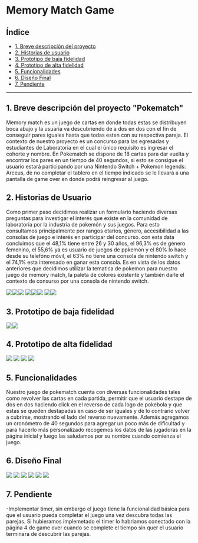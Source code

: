 # Memory Match Game

## Índice

- [1. Breve descripción del proyecto](#1-breve-descripción-del-proyecto)
- [2. Historias de usuario](#2-historias-de-usuario)
- [3. Prototipo de baja fidelidad](#3-prototipo-de-baja-fidelidad)
- [4. Prototipo de alta fidelidad](#4-prototipo-de-alta-fidelidad)
- [5. Funcionalidades](#5-funcionalidades)
- [6. Diseño Final](#6-diseño-final)
- [7. Pendiente](#7-pendiente)

---

## 1. Breve descripción del proyecto "Pokematch"

Memory match es un juego de cartas en donde todas estas se distribuyen boca abajo y la usuaria va descubriendo de a dos en dos con el fin de conseguir pares iguales hasta que todas esten con su respectiva pareja.
El contexto de nuestro proyecto es un concurso para las egresadas y estudiantes de Laboratoria en el cual el único requisito es ingresar el cohorte y nombre.
En Pokematch se dispone de 18 cartas para dar vuelta y encontrar los pares en un tiempo de 40 segundos, si esto se consigue el usuario estará participando por una Nintendo Switch + Pokemon legends: Arceus, de no completar el tablero en el tiempo indicado se le llevará a una pantalla de game over en donde podrá reingresar al juego.

## 2. Historias de Usuario

Como primer paso decidimos realizar un formulario haciendo diversas preguntas para investigar el interés que existe en la comunidad de laboratoria por la industria de pokemón y sus juegos. Para esto consultamos principalmente por rangos etarios, género, accesibilidad a las consolas de juego e interés en participar del concurso. con esta data concluimos que el 48,1% tiene entre 26 y 30 años, el 96,3% es de género femenino, el 55,6% ya es usuario de juegos de ppkemón y el 80% lo hace desde su telefóno móvil, el 63% no tiene una consola de nintendo switch y el 74,1% esta interesado en ganar esta consola. Es en vista de los datos anteriores que decidimos utilizar la tematica de pokemon para nuestro juego de memory match, la paleta de colores existente y también darle el contexto de consurso por una consola de nintendo switch.

![](imagenes-readme/6.jpeg)![](imagenes-readme/7.jpeg)![](imagenes-readme/8.jpeg)
![](imagenes-readme/9.jpeg)![](imagenes-readme/10.jpeg)![](imagenes-readme/11.jpeg)
![](imagenes-readme/12.jpeg)![](imagenes-readme/13.jpeg)

## 3. Prototipo de baja fidelidad

![](imagenes-readme/PBF1.jpeg)![](imagenes-readme/PBF2.jpeg)

## 4. Prototipo de alta fidelidad

![](imagenes-readme/P1.jpg)
![](imagenes-readme/P2.jpg)
![](imagenes-readme/P3.jpg)
![](imagenes-readme/P4.jpg)

## 5. Funcionalidades

Nuestro juego de pokematch cuenta con diversas funcionalidades tales como revolver las cartas en cada partida, permitir que el usuario destape de dos en dos haciendo click en el reverso de cada logo de pokebola y que estas se queden destapadas en caso de ser iguales y de lo contrario volver a cubrirse, mostrando el lado del reverso nuevamente. Además agregamos un cronómetro de 40 segundos para agregar un poco más de dificultad y para hacerlo más personalizado recogemos los datos de las jugadoras en la página inicial y luego las saludamos por su nombre cuando comienza el juego.

## 6. Diseño Final

![](imagenes-readme/p1.png)
![](imagenes-readme/p2.png)
![](imagenes-readme/p3.png)
![](imagenes-readme/p4.png)
![](imagenes-readme/p5.png)
![](imagenes-readme/p6.png)

## 7. Pendiente

-Implementar timer, sin embargo el juego tiene la funcionalidad básica para que el usuario pueda completar el juego una vez descubra todas las parejas. Si hubieramos implemetado el timer lo habriamos conectado con la página 4 de game over cuando se complete el tiempo sin quer el usuario terminara de descubrir las parejas.
